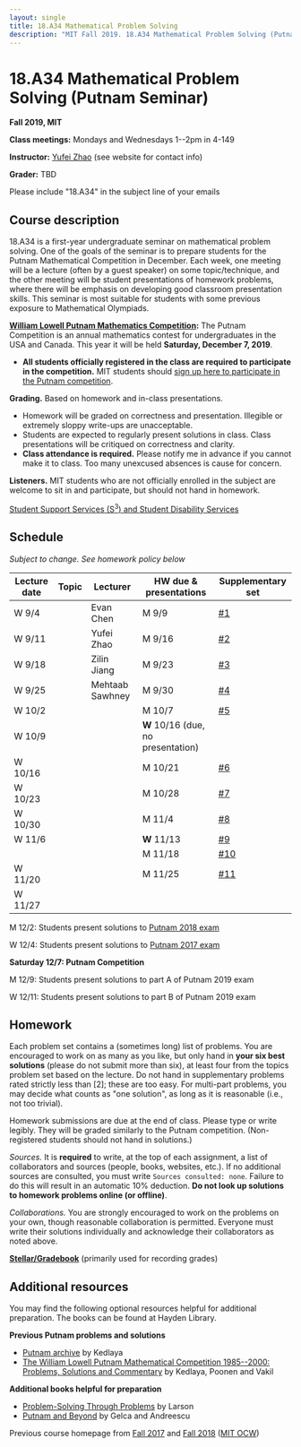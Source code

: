```yaml
---
layout: single
title: 18.A34 Mathematical Problem Solving
description: "MIT Fall 2019. 18.A34 Mathematical Problem Solving (Putnam Seminar)"
---
```


18.A34 Mathematical Problem Solving (Putnam Seminar)
====================================================

**Fall 2019, MIT**

**Class meetings:** Mondays and Wednesdays 1--2pm in 4-149

**Instructor:** [Yufei Zhao](http://yufeizhao.com) (see website for contact info)

**Grader:** TBD

Please include "18.A34" in the subject line of your emails

## Course description

18.A34 is a first-year undergraduate seminar on mathematical problem solving. One of the goals of the seminar is to prepare students for the Putnam Mathematical Competition in December. Each week, one meeting will be a lecture (often by a guest speaker) on some topic/technique, and the other meeting will be student presentations of homework problems, where there will be emphasis on developing good classroom presentation skills. This seminar is most suitable for students with some previous exposure to Mathematical Olympiads.

**[William Lowell Putnam Mathematics Competition](http://math.scu.edu/putnam/):** The Putnam Competition is an annual mathematics
contest for undergraduates in the USA and Canada.  This year it will be held **Saturday, December 7, 2019**.

- **All students officially registered in the class are required to participate in the competition.** MIT students should [sign up here to participate in the Putnam competition](https://math.mit.edu/forms/putnam-signup/).

**Grading.** Based on homework and in-class presentations. 
- Homework will be graded on correctness and presentation. Illegible or extremely sloppy write-ups are unacceptable.
- Students are expected to regularly present solutions in class. Class presentations will be critiqued on correctness and clarity.
- **Class attendance is required.** Please notify me in advance if you cannot make it to class. Too many unexcused absences is cause for concern.

**Listeners.** MIT students who are not officially enrolled in the subject are welcome to sit in and participate, but should not hand in homework.

[Student Support Services (S<sup>3</sup>) and Student Disability Services](s3)

## Schedule 

_Subject to change. See homework policy below_

| Lecture date  |   Topic    |  Lecturer  |  HW due & presentations | Supplementary set |
|---------------|------------|------------------|-------------------------------|------------------------|
| W 9/4  |   | Evan Chen   | M 9/9 | [\#1](ps/hw1.pdf)
| W 9/11 |   | Yufei Zhao  | M 9/16 | [\#2](ps/hw2.pdf)
| W 9/18 |   | Zilin Jiang | M 9/23 | [\#3](ps/hw3.pdf)
| W 9/25 |   | Mehtaab Sawhney | M 9/30 | [\#4](ps/hw4.pdf)
| W 10/2 |   |   | M 10/7 | [\#5](ps/hw5.pdf)
| W 10/9 |   |   | **W** 10/16 (due, no presentation) | 
| W 10/16       |   |   | M 10/21 | [\#6](ps/hw6.pdf)
| W 10/23 |   |   | M 10/28 | [\#7](ps/hw7.pdf)
| W 10/30 |   |   | M 11/4 | [\#8](ps/hw8.pdf)
| W 11/6 |   |   | **W** 11/13 | [\#9](ps/hw9.pdf)
|        |   |   | M 11/18 | [\#10](ps/hw10.pdf)
| W 11/20 |   |   | M 11/25 | [\#11](ps/hw11.pdf)
| W 11/27 |   |   | | 


M 12/2: Students present solutions to [Putnam 2018 exam](https://kskedlaya.org/putnam-archive/2018.pdf)

W 12/4: Students present solutions to [Putnam 2017 exam](https://kskedlaya.org/putnam-archive/2017.pdf)

**Saturday 12/7: Putnam Competition**

M 12/9: Students present solutions to part A of Putnam 2019 exam

W 12/11: Students present solutions to part B of Putnam 2019 exam

## Homework

Each problem set contains a (sometimes long) list of problems. You are encouraged to work on as many as you like, but only hand in **your six best solutions** (please do not submit more than six), at least four from the topics problem set based on the lecture. Do not hand in supplementary problems rated strictly less than \[2\]; these are too easy. For multi-part problems, you may decide what counts as "one solution", as long as it is reasonable (i.e., not too trivial).

Homework submissions are due at the end of class. Please type or write legibly. They will be graded similarly to the Putnam competition. (Non-registered students should not hand in solutions.)

_Sources._ It is **required** to write, at the top of each assignment, a list of collaborators and sources (people, books, websites, etc.). If no additional sources are consulted, you must write `Sources consulted: none`. Failure to do this will result in an automatic 10% deduction. **Do not look up solutions to homework problems online (or offline)**.

_Collaborations._ You are strongly encouraged to work on the problems on your own, though reasonable collaboration is permitted. Everyone must write their solutions individually and acknowledge their collaborators as noted above.


[**Stellar/Gradebook**](https://stellar.mit.edu/S/course/18/fa19/18.A34/) (primarily used for recording grades)


## Additional resources

You may find the following optional resources helpful for additional preparation. The books can be found at Hayden Library.

**Previous Putnam problems and solutions**

- [Putnam archive](http://kskedlaya.org/putnam-archive/) by Kedlaya
- [The William Lowell Putnam Mathematical Competition 1985--2000: Problems, Solutions and Commentary](https://www.amazon.com/William-Lowell-Mathematical-Competition-1985-2000/dp/0883858274) by Kedlaya, Poonen and Vakil

**Additional books helpful for preparation**

- [Problem-Solving Through Problems](https://www.amazon.com/Problem-Solving-Through-Problems-Problem-Mathematics/dp/0387961712/) by Larson
- [Putnam and Beyond](https://www.amazon.com/Putnam-Beyond-Razvan-Gelca/dp/0387257659/) by Gelca and Andreescu

Previous course homepage from [Fall 2017](fa17/) and [Fall 2018](fa18/) ([MIT OCW](https://ocw.mit.edu/courses/mathematics/18-a34-mathematical-problem-solving-putnam-seminar-fall-2018/))
